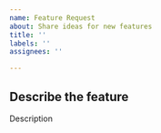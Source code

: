 ```yaml
---
name: Feature Request
about: Share ideas for new features
title: ''
labels: ''
assignees: ''

---
```


<!--
Please create a request FOR EACH feature. Do not report multiple features in a single request, otherwise they'll probably never get ALL implemented.
-->

## Describe the feature

Description
